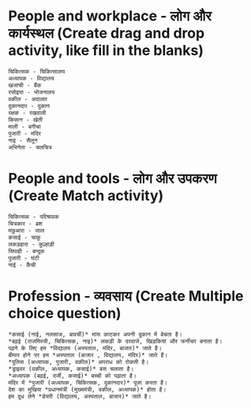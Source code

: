 # People and workplace - लोग और कार्यस्थल (Create drag and drop activity, like fill in the blanks)
```
चिकित्सक - चिकित्सालय
अध्यापक - विद्यालय
खजांची - बैंक
रसोइया - भोजनालय
वकील - अदालत
दुकानदार - दुकान
रक्षक - रखवाली
किसान - खेती 
माली - बगीचा
पुजारी - मंदिर
नाइ - सैलून
अभिनेता - चलचित्र
```
# People and tools - लोग और उपकरण (Create Match activity)
```
चिकित्सक - परिश्रावक
चित्रकार - ब्रश
मछुआरा - जाल
कसाई - चाकू
लकड़हारा - कुल्हाड़ी
सिपाही - बन्दूक
पुजारी - घंटी 
नाई - कैंची 
```

# Profession - व्यवसाय (Create Multiple choice question)
```
*कसाई (नाई, नलसाज, बावर्ची)* मांस काटकर अपनी दुकान में बेचता है।
*बढ़ई (राजमिस्त्री, चिकित्सक, नाइ)* लकड़ी के दरवाजे, खिड़कियां और फर्नीचर बनाता है।
पढ़ने के लिए हम *विद्यालय (अस्पताल, मंदिर, बाजार)* जाते है।
बीमार होने पर हम *अस्पताल (बाजार , विद्यालय, मंदिर)* जाते है।
*पुलिस (अध्यापक, पुजारी, वकील)* अपराध को रोकती है।
*ड्राइवर (वकील, अध्यापक, कसाई)* बस चलाता है।
*अध्यापक (बढ़ई, दर्जी, कसाई)* बच्चों को पढ़ाता है।
मंदिर में *पुजारी (अध्यापक, चिकित्सक, दुकानदार)* पूजा करता है।
देश का मुखिया *प्रधानमंत्री (मुख्यमंत्री, वकील, अध्यापक)* होता है।
हम दूध लेने *डेयरी (विद्यालय, अस्पताल, बाजार)* जाते है।
```

































